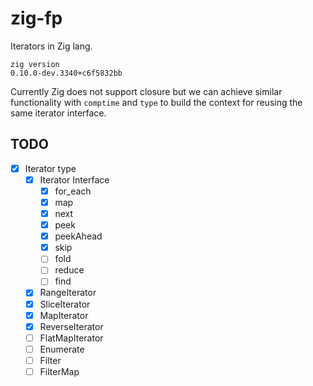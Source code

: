 # zig-fp

Iterators in Zig lang.

```
zig version
0.10.0-dev.3340+c6f5832bb
```

Currently Zig does not support closure but we can achieve similar functionality with `comptime` and `type` to build the context for reusing the same iterator interface.

## TODO

- [x] Iterator type
  - [x] Iterator Interface
    - [x] for_each
    - [x] map
    - [x] next
    - [x] peek
    - [x] peekAhead
    - [x] skip
    - [ ] fold
    - [ ] reduce
    - [ ] find
  - [x] RangeIterator
  - [x] SliceIterator
  - [x] MapIterator
  - [x] ReverseIterator
  - [ ] FlatMapIterator
  - [ ] Enumerate
  - [ ] Filter
  - [ ] FilterMap
